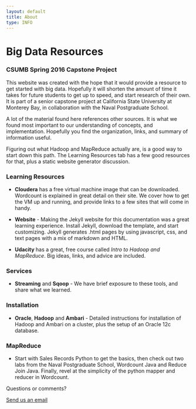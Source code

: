 ```yaml
---
layout: default
title: About
type: INFO
---
```

# Big Data Resources

### CSUMB Spring 2016 Capstone Project

This website was created with the hope that it would provide a resource to get started with big data. Hopefully it will shorten the amount of time it takes for future students to get up to speed, and start research of their own.  It is part of a senior capstone project at California State University at Monterey Bay, in collaboration with the Naval Postgraduate School.

A lot of the material found here references other sources.  It is what we found most important to our understanding of concepts, and implementation.  Hopefully you find the organization, links, and summary of information useful. 

Figuring out what Hadoop and MapReduce actually are, is a good way to start down this path.  The Learning Resources tab has a few good resources for that, plus a static website generator discussion.

### Learning Resources

 - **Cloudera** has a free virtual machine image that can be downloaded.  Wordcount is explained in great detail on their site.  We cover how to get the VM up and running, and provide links to a few sites that will come in handy.   

 - **Website** - Making the Jekyll website for this documentation was a great learning experience.  Install Jekyll, download the template, and start customizing.  Jekyll generates .html pages by using javascript, css, and text pages with a mix of markdown and HTML. 

  - **Udacity** has a great, free course called *Intro to Hadoop and MapReduce*.  Big ideas, links, and advice are included.

### Services

 - **Streaming** and **Sqoop** - We have brief exposure to these tools, and share what we learned.
 
### Installation

 - **Oracle**, **Hadoop** and **Ambari** - Detailed instructions for installation of Hadoop and Ambari on a cluster, plus the setup of an Oracle 12c database.

### MapReduce

 - Start with Sales Records Python to get the basics, then check out two labs from the Naval Postgraduate School, Wordcount Java and Reduce Join Java. Finally, revel at the simplicity of the python mapper and reducer in Wordcount.

Questions or comments?

<a href="mailto:csumbbigdata@gmail.com">Send us an email</a>